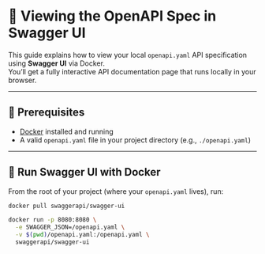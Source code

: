# 🧭 Viewing the OpenAPI Spec in Swagger UI

This guide explains how to view your local `openapi.yaml` API specification using **Swagger UI** via Docker.  
You’ll get a fully interactive API documentation page that runs locally in your browser.

---

## 🐳 Prerequisites

- [Docker](https://docs.docker.com/get-docker/) installed and running  
- A valid `openapi.yaml` file in your project directory (e.g., `./openapi.yaml`)

---

## 🚀 Run Swagger UI with Docker

From the root of your project (where your `openapi.yaml` lives), run:

```bash
docker pull swaggerapi/swagger-ui

docker run -p 8080:8080 \
  -e SWAGGER_JSON=/openapi.yaml \
  -v $(pwd)/openapi.yaml:/openapi.yaml \
  swaggerapi/swagger-ui
